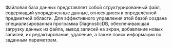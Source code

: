 Файловая база данных представляет собой структурированный файл, содержащий упорядоченные данные, относящиеся к определённой предметной области. Для эффективного управления этой базой создана специализированная программа DiagnosticDB, обеспечивающая загрузку данных из файла, вывод записей на экран, добавление новых записей, их редактирование, удаление, а также поиск информации по заданным параметрам.

